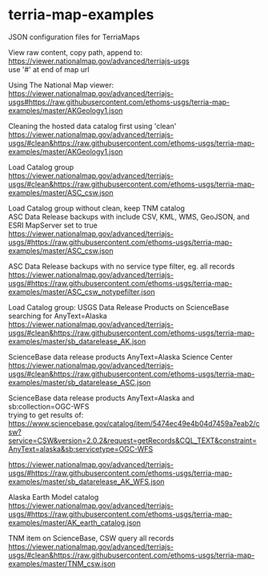 # terria-map-examples
JSON configuration files for TerriaMaps

View raw content, copy path, append to:\
https://viewer.nationalmap.gov/advanced/terriajs-usgs \
use '#' at end of map url

Using The National Map viewer:\
https://viewer.nationalmap.gov/advanced/terriajs-usgs#https://raw.githubusercontent.com/ethoms-usgs/terria-map-examples/master/AKGeology1.json

Cleaning the hosted data catalog first using 'clean'\
https://viewer.nationalmap.gov/advanced/terriajs-usgs/#clean&https://raw.githubusercontent.com/ethoms-usgs/terria-map-examples/master/AKGeology1.json

Load Catalog group\
https://viewer.nationalmap.gov/advanced/terriajs-usgs/#clean&https://raw.githubusercontent.com/ethoms-usgs/terria-map-examples/master/ASC_csw.json

Load Catalog group without clean, keep TNM catalog\
ASC Data Release backups with include CSV, KML, WMS, GeoJSON, and ESRI MapServer set to true
https://viewer.nationalmap.gov/advanced/terriajs-usgs/#https://raw.githubusercontent.com/ethoms-usgs/terria-map-examples/master/ASC_csw.json

ASC Data Release backups with no service type filter, eg. all records\
https://viewer.nationalmap.gov/advanced/terriajs-usgs/#https://raw.githubusercontent.com/ethoms-usgs/terria-map-examples/master/ASC_csw_notypefilter.json

Load Catalog group: USGS Data Release Products on ScienceBase searching for AnyText=Alaska\
https://viewer.nationalmap.gov/advanced/terriajs-usgs/#clean&https://raw.githubusercontent.com/ethoms-usgs/terria-map-examples/master/sb_datarelease_AK.json

ScienceBase data release products AnyText=Alaska Science Center\
https://viewer.nationalmap.gov/advanced/terriajs-usgs/#clean&https://raw.githubusercontent.com/ethoms-usgs/terria-map-examples/master/sb_datarelease_ASC.json

ScienceBase data release products AnyText=Alaska and sb:collection=OGC-WFS\
trying to get results of:\
https://www.sciencebase.gov/catalog/item/5474ec49e4b04d7459a7eab2/csw?service=CSW&version=2.0.2&request=getRecords&CQL_TEXT&constraint=AnyText=alaska&sb:servicetype=OGC-WFS

https://viewer.nationalmap.gov/advanced/terriajs-usgs/#https://raw.githubusercontent.com/ethoms-usgs/terria-map-examples/master/sb_datarelease_AK_WFS.json

Alaska Earth Model catalog\
https://viewer.nationalmap.gov/advanced/terriajs-usgs/#https://raw.githubusercontent.com/ethoms-usgs/terria-map-examples/master/AK_earth_catalog.json

TNM item on ScienceBase, CSW query all records\
https://viewer.nationalmap.gov/advanced/terriajs-usgs/#clean&https://raw.githubusercontent.com/ethoms-usgs/terria-map-examples/master/TNM_csw.json
